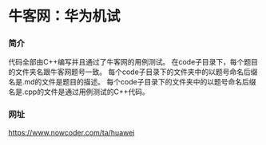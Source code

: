 # 牛客网：华为机试

### 简介
代码全部由C++编写并且通过了牛客网的用例测试。
在code子目录下，每个题目的文件夹名跟牛客网题号一致。
每个code子目录下的文件夹中的以题号命名后缀名是.md的文件是题目的描述。
每个code子目录下的文件夹中的以题号命名后缀名是.cpp的文件是通过用例测试的C++代码。

### 网址
https://www.nowcoder.com/ta/huawei